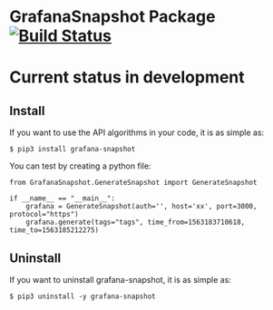 # GrafanaSnapshot Package [![Build Status](https://travis-ci.com/ohmrefresh/GrafanaSnapshot.svg?branch=master)](https://travis-ci.com/ohmrefresh/GrafanaSnapshot)

# Current status in development

## Install
If you want to use the API algorithms in your code, it is as simple as:

    $ pip3 install grafana-snapshot

You can test by creating a python file:

```python3
from GrafanaSnapshot.GenerateSnapshot import GenerateSnapshot

if __name__ == "__main__":
    grafana = GenerateSnapshot(auth='', host='xx', port=3000, protocol="https")
    grafana.generate(tags="tags", time_from=1563183710618, time_to=1563185212275)

```

## Uninstall
If you want to uninstall grafana-snapshot, it is as simple as:

    $ pip3 uninstall -y grafana-snapshot
